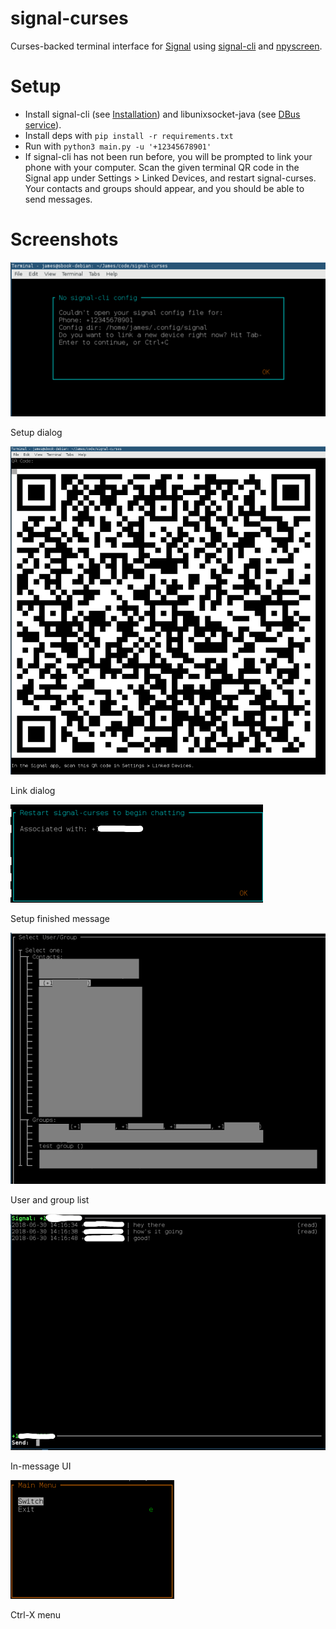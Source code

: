 # signal-curses
Curses-backed terminal interface for [Signal](https://signal.org) using [signal-cli](https://github.com/AsamK/signal-cli) and [npyscreen](https://github.com/npcole/npyscreen).

Setup
=====
* Install signal-cli (see [Installation](https://github.com/AsamK/signal-cli/blob/master/README.md)) and libunixsocket-java (see [DBus service](https://github.com/AsamK/signal-cli/wiki/DBus-service)).
* Install deps with ```pip install -r requirements.txt```
* Run with ```python3 main.py -u '+12345678901'```
* If signal-cli has not been run before, you will be prompted to link your phone with your computer. Scan the given terminal QR code in the Signal app under Settings > Linked Devices, and restart signal-curses. Your contacts and groups should appear, and you should be able to send messages.

Screenshots
===========


![Setup dialog](screenshots/scurses-1.png)

Setup dialog

![Link dialog](screenshots/scurses-2.png)

Link dialog

![Setup finished message](screenshots/scurses-3.png)

Setup finished message

![User and group list](screenshots/scurses-4.png)

User and group list

![In-message UI](screenshots/scurses-5.png)

In-message UI

![Ctrl-X menu](screenshots/scurses-6.png)

Ctrl-X menu